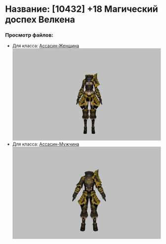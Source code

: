 # Название: [10432] +18 Магический доспех Велкена

### Просмотр файлов:
- Для класса: [Ассасин-Женщина](Ассасин-Женщина)
![p070023.png](Ассасин-Женщина/p070023.png)
- Для класса: [Ассасин-Мужчина](Ассасин-Мужчина)
![p060023.png](Ассасин-Мужчина/p060023.png)
